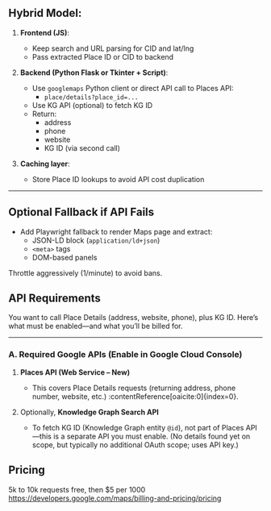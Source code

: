 ## Hybrid Model:

1. **Frontend (JS)**:
   - Keep search and URL parsing for CID and lat/lng
   - Pass extracted Place ID or CID to backend

2. **Backend (Python Flask or Tkinter + Script)**:
   - Use `googlemaps` Python client or direct API call to Places API:
     - `place/details?place_id=...`
   - Use KG API (optional) to fetch KG ID
   - Return:
     - address
     - phone
     - website
     - KG ID (via second call)

3. **Caching layer**:
   - Store Place ID lookups to avoid API cost duplication

---

## Optional Fallback if API Fails

- Add Playwright fallback to render Maps page and extract:
  - JSON-LD block (`application/ld+json`)
  - `<meta>` tags
  - DOM-based panels

Throttle aggressively (1/minute) to avoid bans.



## API Requirements

You want to call Place Details (address, website, phone), plus KG ID. Here’s what must be enabled—and what you’ll be billed for.

---

###  A. Required Google APIs (Enable in Google Cloud Console)

1. **Places API (Web Service – New)**  
   - This covers Place Details requests (returning address, phone number, website, etc.) :contentReference[oaicite:0]{index=0}.

2. Optionally, **Knowledge Graph Search API**  
   - To fetch KG ID (Knowledge Graph entity `@id`), not part of Places API—this is a separate API you must enable. (No details found yet on scope, but typically no additional OAuth scope; uses API key.)


## Pricing

5k to 10k requests free, then $5 per 1000 
https://developers.google.com/maps/billing-and-pricing/pricing








